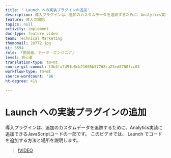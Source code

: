 ```yaml
---
title: ' Launch への実装プラグインの追加'
description: 導入プラグインは、追加のカスタムデータを追跡するために、Analytics実装に追加できるJavaScriptコードの一部です。 このビデオでは、 Launch でコードを追加する方法と場所を説明します。
feature: 導入の開始
topics: null
activity: implement
doc-type: feature video
team: Technical Marketing
thumbnail: 28772.jpg
kt: 3594
role: 「開発者、データ・エンジニア」
level: 初心者
translation-type: tm+mt
source-git-commit: f3b3fa7d91b0cb21005b57768ca23ed6700fcc03
workflow-type: tm+mt
source-wordcount: '86'
ht-degree: 41%

---
```



#  Launch への実装プラグインの追加

導入プラグインは、追加のカスタムデータを追跡するために、Analytics実装に追加できるJavaScriptコードの一部です。 このビデオでは、 Launch でコードを追加する方法と場所を説明します。

>[!VIDEO](https://video.tv.adobe.com/v/28772/?quality=12&learn=on)
